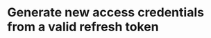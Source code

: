 #  Generate new access credentials from a valid refresh token

<api-endpoint openapi-path="../../../api-specs/swagger-otr-api.json" method="POST" endpoint="/api/v1/oauth/refresh"/>